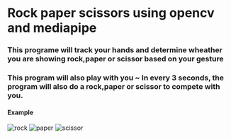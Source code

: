 # Rock paper scissors using opencv and mediapipe
### This programe will track your hands and determine wheather you are showing rock,paper or scissor based on your gesture
### This program will also play with you ~ In every 3 seconds, the program will also do a rock,paper or scissor to compete with you.
#### Example
![rock](https://user-images.githubusercontent.com/79236612/172800146-dc233b26-e8c0-48a4-ac64-7ef8dd6b82a3.png)
![paper](https://user-images.githubusercontent.com/79236612/172800181-76ea2ebe-7b60-4e1c-b734-434dc6563e03.png)
![scissor](https://user-images.githubusercontent.com/79236612/172800216-640a3d7c-ccdb-4b15-aa17-d7c790e32f35.png)
